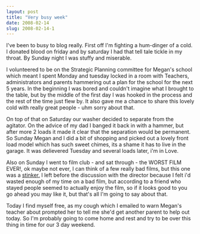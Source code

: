 ```yaml
---
layout: post
title: "Very busy week"
date: 2008-02-14
slug: 2008-02-14-1
---
```


I&apos;ve been to busy to blog really.  First off I&apos;m fighting a hum-dinger of a cold.  I donated blood on friday and by saturday I had that tell tale tickle in my throat.  By Sunday night I was stuffy and miserable.

I volunteered to be on the Strategic Planning committee for Megan&apos;s school which meant I spent Monday and tuesday locked in a room with Teachers, administrators and parents hammering out a plan for the school for the next 5 years.  In the beginning I was bored and couldn&apos;t imagine what I brought to the table, but by the middle of the first day I was hooked in the process and the rest of the time just flew by.  It also gave me a chance to share this lovely cold with really great people - uhm sorry about that.

 
On top of that on Saturday our washer decided to separate from the agitator.  On the advice of my dad I banged it back in with a hammer, but after more 2 loads it made it clear that the separation would be permanent.  So Sunday Megan and I did a bit of shopping and picked out a lovely front load model which has such sweet chimes, its a shame it has to live in the garage.  It was delievered Tuesday and several loads later, i&apos;m in Love.

Also on Sunday I went to film club - and sat through  - the WORST FILM EVER!, ok maybe not ever, I can think of a few really bad films, but this one was a  [stinker.](http://www.imdb.com/title/tt0952682/)   I left before the discussion with the director because I felt i&apos;d wasted enough of my time on a bad film, but according to a friend who stayed people seemed to actually enjoy the film, so if it looks good to you go ahead you may like it, but that&apos;s all I&apos;m going to say about that.

Today I find myself free, as my cough which I emailed to warn Megan&apos;s teacher about prompted her to tell me she&apos;d get another parent to help out today.  So I&apos;m probably going to come home and rest and try to be over this thing in time for our 3 day weekend.
